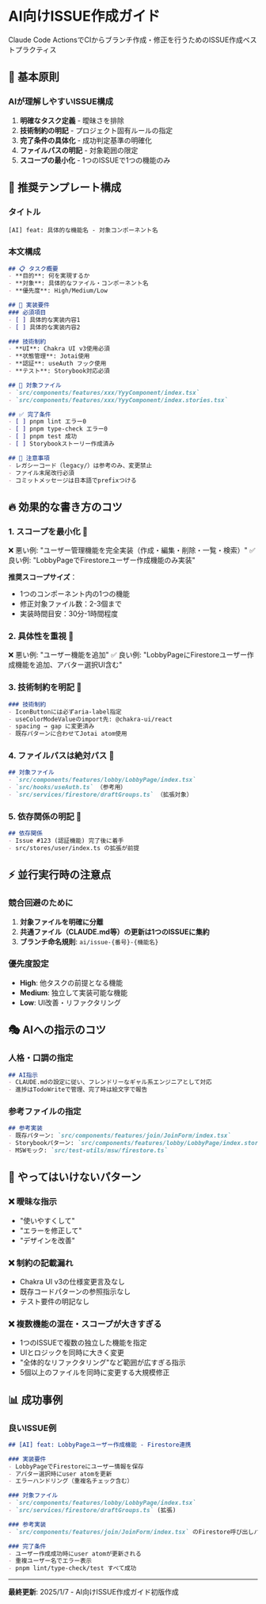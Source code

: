 # AI向けISSUE作成ガイド

Claude Code ActionsでCIからブランチ作成・修正を行うためのISSUE作成ベストプラクティス

## 🎯 基本原則

### AIが理解しやすいISSUE構成
1. **明確なタスク定義** - 曖昧さを排除
2. **技術制約の明記** - プロジェクト固有ルールの指定
3. **完了条件の具体化** - 成功判定基準の明確化
4. **ファイルパスの明記** - 対象範囲の限定
5. **スコープの最小化** - 1つのISSUEで1つの機能のみ

## 📝 推奨テンプレート構成

### タイトル
```
[AI] feat: 具体的な機能名 - 対象コンポーネント名
```

### 本文構成
```markdown
## 📋 タスク概要
- **目的**: 何を実現するか
- **対象**: 具体的なファイル・コンポーネント名
- **優先度**: High/Medium/Low

## 🎯 実装要件
### 必須項目
- [ ] 具体的な実装内容1
- [ ] 具体的な実装内容2

### 技術制約
- **UI**: Chakra UI v3使用必須
- **状態管理**: Jotai使用
- **認証**: useAuth フック使用
- **テスト**: Storybook対応必須

## 📂 対象ファイル
- `src/components/features/xxx/YyyComponent/index.tsx`
- `src/components/features/xxx/YyyComponent/index.stories.tsx`

## ✅ 完了条件
- [ ] pnpm lint エラー0
- [ ] pnpm type-check エラー0
- [ ] pnpm test 成功
- [ ] Storybookストーリー作成済み

## 🚨 注意事項
- レガシーコード（legacy/）は参考のみ、変更禁止
- ファイル末尾改行必須
- コミットメッセージは日本語でprefixつける
```

## 🔥 効果的な書き方のコツ

### 1. **スコープを最小化** 🎯
❌ 悪い例: "ユーザー管理機能を完全実装（作成・編集・削除・一覧・検索）"
✅ 良い例: "LobbyPageでFirestoreユーザー作成機能のみ実装"

**推奨スコープサイズ**：
- 1つのコンポーネント内の1つの機能
- 修正対象ファイル数：2-3個まで
- 実装時間目安：30分-1時間程度

### 2. **具体性を重視** 😤
❌ 悪い例: "ユーザー機能を追加"
✅ 良い例: "LobbyPageにFirestoreユーザー作成機能を追加、アバター選択UI含む"

### 3. **技術制約を明記** 💪
```markdown
### 技術制約
- IconButtonには必ずaria-label指定
- useColorModeValueのimport先: @chakra-ui/react
- spacing → gap に変更済み
- 既存パターンに合わせてJotai atom使用
```

### 4. **ファイルパスは絶対パス** 📂
```markdown
## 対象ファイル
- `src/components/features/lobby/LobbyPage/index.tsx`
- `src/hooks/useAuth.ts` （参考用）
- `src/services/firestore/draftGroups.ts` （拡張対象）
```

### 5. **依存関係の明記** 🔗
```markdown
## 依存関係
- Issue #123 (認証機能) 完了後に着手
- src/stores/user/index.ts の拡張が前提
```

## ⚡ 並行実行時の注意点

### 競合回避のために
1. **対象ファイルを明確に分離**
2. **共通ファイル（CLAUDE.md等）の更新は1つのISSUEに集約**
3. **ブランチ命名規則**: `ai/issue-{番号}-{機能名}`

### 優先度設定
- **High**: 他タスクの前提となる機能
- **Medium**: 独立して実装可能な機能
- **Low**: UI改善・リファクタリング

## 🎭 AIへの指示のコツ

### 人格・口調の指定
```markdown
## AI指示
- CLAUDE.mdの設定に従い、フレンドリーなギャル系エンジニアとして対応
- 進捗はTodoWriteで管理、完了時は絵文字で報告
```

### 参考ファイルの指定
```markdown
## 参考実装
- 既存パターン: `src/components/features/join/JoinForm/index.tsx`
- Storybookパターン: `src/components/features/lobby/LobbyPage/index.stories.tsx`
- MSWモック: `src/test-utils/msw/firestore.ts`
```

## 🚨 やってはいけないパターン

### ❌ 曖昧な指示
- "使いやすくして"
- "エラーを修正して"
- "デザインを改善"

### ❌ 制約の記載漏れ
- Chakra UI v3の仕様変更言及なし
- 既存コードパターンの参照指示なし
- テスト要件の明記なし

### ❌ 複数機能の混在・スコープが大きすぎる
- 1つのISSUEで複数の独立した機能を指定
- UIとロジックを同時に大きく変更
- "全体的なリファクタリング"など範囲が広すぎる指示
- 5個以上のファイルを同時に変更する大規模修正

## 📊 成功事例

### 良いISSUE例
```markdown
## [AI] feat: LobbyPageユーザー作成機能 - Firestore連携

### 実装要件
- LobbyPageでFirestoreにユーザー情報を保存
- アバター選択時にuser atomを更新
- エラーハンドリング（重複名チェック含む）

### 対象ファイル
- `src/components/features/lobby/LobbyPage/index.tsx`
- `src/services/firestore/draftGroups.ts` (拡張)

### 参考実装
- `src/components/features/join/JoinForm/index.tsx` のFirestore呼び出しパターン

### 完了条件
- ユーザー作成成功時にuser atomが更新される
- 重複ユーザー名でエラー表示
- pnpm lint/type-check/test すべて成功
```

---

**最終更新**: 2025/1/7 - AI向けISSUE作成ガイド初版作成